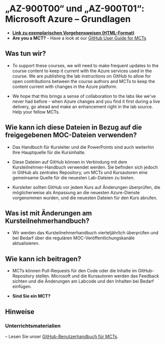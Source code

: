 # <a name="az-900t00-and-az-900t01-microsoft-azure-fundamentals"></a>„AZ-900T00“ und „AZ-900T01“: Microsoft Azure – Grundlagen

- **[Link zu exemplarischen Vorgehensweisen (HTML-Format)](https://microsoftlearning.github.io/AZ-900T0x-MicrosoftAzureFundamentals/)**
- <bpt id="p1">**</bpt>Are you a MCT?<ept id="p1">**</ept> - Have a look at our <bpt id="p1">[</bpt>GitHub User Guide for MCTs<ept id="p1">](https://microsoftlearning.github.io/MCT-User-Guide/)</ept>

## <a name="what-are-we-doing"></a>Was tun wir?

- To support these courses, we will need to make frequent updates to the course content to keep it current with the Azure services used in the course.  We are publishing the lab instructions on GitHub to allow for open contributions between the course authors and MCTs to keep the content current with changes in the Azure platform.

- We hope that this brings a sense of collaboration to the labs like we've never had before - when Azure changes and you find it first during a live delivery, go ahead and make an enhancement right in the lab source.  Help your fellow MCTs.

## <a name="how-should-i-use-these-files-relative-to-the-released-moc-files"></a>Wie kann ich diese Dateien in Bezug auf die freigegebenen MOC-Dateien verwenden?

- Das Handbuch für Kursleiter und die PowerPoints sind auch weiterhin Ihre Hauptquelle für die Kursinhalte.

- Diese Dateien auf GitHub können in Verbindung mit dem Kursteilnehmer-Handbuch verwendet werden. Sie befinden sich jedoch in GitHub als zentrales Repository, um MCTs und Kursautoren eine gemeinsame Quelle für die neuesten Lab-Dateien zu bieten.

- Kursleiter sollten GitHub vor jedem Kurs auf Änderungen überprüfen, die möglicherweise als Anpassung an die neuesten Azure-Dienste vorgenommen wurden, und die neuesten Dateien für den Kurs abrufen.

## <a name="what-about-changes-to-the-student-handbook"></a>Was ist mit Änderungen am Kursteilnehmerhandbuch?

- Wir werden das Kursteilnehmerhandbuch vierteljährlich überprüfen und bei Bedarf über die regulären MOC-Veröffentlichungskanäle aktualisieren.

## <a name="how-do-i-contribute"></a>Wie kann ich beitragen?

- MCTs können Pull-Requests für den Code oder die Inhalte im GitHub-Repository stellen. Microsoft und die Kursautoren werden das Feedback sichten und die Änderungen am Labcode und den Inhalten bei Bedarf einfügen.

- **Sind Sie ein MCT?**

## <a name="notes"></a>Hinweise

### <a name="classroom-materials"></a>Unterrichtsmaterialien

– Lesen Sie unser [GitHub-Benutzerhandbuch für MCTs](https://microsoftlearning.github.io/MCT-User-Guide/).
